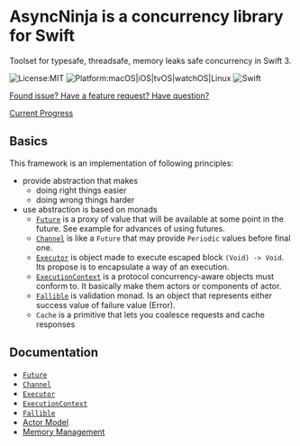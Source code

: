 #    AsyncNinja is a concurrency library for Swift

Toolset for typesafe, threadsafe, memory leaks safe concurrency in Swift 3.

![License:MIT](https://img.shields.io/github/license/mashape/apistatus.svg)
![Platform:macOS|iOS|tvOS|watchOS|Linux](https://img.shields.io/badge/platform-macOS%7CiOS%7CtvOS%7CwatchOS%7CLinux-orange.svg)
![Swift](https://img.shields.io/badge/Swift-3.0-orange.svg)

[Found issue? Have a feature request? Have question?](https://github.com/AsyncNinja/AsyncNinja/issues)

[Current Progress](https://github.com/AsyncNinja/AsyncNinja/projects/1)

##    Basics
This framework is an implementation of following principles:

* provide abstraction that makes
	* doing right things easier
	* doing wrong things harder
* use abstraction is based on monads
    * [`Future`](https://github.com/AsyncNinja/AsyncNinja/blob/master/Documentation/Future.md) is a proxy of value that will be available at some point in the future. See example for advances of using futures.
    * [`Channel`](https://github.com/AsyncNinja/AsyncNinja/blob/master/Documentation/Channel.md) is like a `Future` that may provide `Periodic` values before final one.
    * [`Executor`](https://github.com/AsyncNinja/AsyncNinja/blob/master/Documentation/Executor.md) is object made to execute escaped block `(Void) -> Void`. Its propose is to encapsulate a way of an execution.
    * [`ExecutionContext`](https://github.com/AsyncNinja/AsyncNinja/blob/master/Documentation/ExecutionContext.md) is a protocol concurrency-aware objects must conform to. It basically make them actors or components of actor.
    * [`Fallible`](https://github.com/AsyncNinja/AsyncNinja/blob/master/Documentation/Fallible.md) is validation monad. Is an object that represents either success value of failure value (Error).
	* `Cache` is a primitive that lets you coalesce requests and cache responses

##    Documentation
* [`Future`](https://github.com/AsyncNinja/AsyncNinja/blob/master/Documentation/Future.md)
* [`Channel`](https://github.com/AsyncNinja/AsyncNinja/blob/master/Documentation/Channel.md)
* [`Executor`](https://github.com/AsyncNinja/AsyncNinja/blob/master/Documentation/Executor.md)
* [`ExecutionContext`](https://github.com/AsyncNinja/AsyncNinja/blob/master/Documentation/ExecutionContext.md)
* [`Fallible`](https://github.com/AsyncNinja/AsyncNinja/blob/master/Documentation/Fallible.md)
* [Actor Model](https://github.com/AsyncNinja/AsyncNinja/blob/master/Documentation/ActorModel.md)
* [Memory Management](https://github.com/AsyncNinja/AsyncNinja/blob/master/Documentation/MemoryManagement.md)
